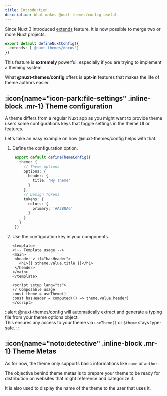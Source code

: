 ```yaml
---
title: Introduction
description: What makes @nuxt-themes/config useful.
---
```


Since Nuxt 3 introduced [extends]() feature, it is now possible to merge two or more Nuxt projects.

```ts [nuxt.config.ts]
export default defineNuxtConfig({
  extends: ['@nuxt-themes/docus']
})
```

This feature is **extremely** powerful, especially if you are trying to implement a theming system.

What **@nuxt-themes/config** offers is **opt-in** features that makes the life of theme authors easier.

## :icon{name="icon-park:file-settings" .inline-block .mr-1} Theme configuration

A theme differs from a regular Nuxt app as you might want to provide theme users some configurations keys that toggle settings in the theme UI or features.

Let's take an easy example on how @nuxt-themes/config helps with that.

1. Define the configuration option.
   ```ts [theme/theme.config.ts]
    export default defineThemeConfig({
      theme: {
        // Theme options
        options: {
          header: {
            title: 'My Theme'
          }
        },
        // Design Tokens
        tokens: {
          colors: {
            primary: '#A288A6'
          }
        }
      }
    })
   ```

2. Use the configuration key in your components.
   ```vue [layout/default.vue]
   <template>
   <!-- Template usage -->
   <main>
    <header v-if="hasHeader">
      <h1>{{ $theme.value.title }}</h1>
    </header>
   </main>
   </template>

   <script setup lang="ts">
   // Composable usage
   const theme = useTheme()
   const hasHeader = computed(() => theme.value.header)
   </script>
   ```

::alert
@nuxt-themes/config will automatically extract and generate a typing file from your theme options object.
<br/>
This ensures any access to your theme via `useTheme()` or `$theme` stays type-safe.
::

## :icon{name="noto:detective" .inline-block .mr-1} Theme Metas

As for now, the theme only supports basic informations like `name` or `author`.

The objective behind theme metas is to prepare your theme to be ready for distribution on websites that might reference and categorize it.

It is also used to display the name of the theme to the user that uses it.
